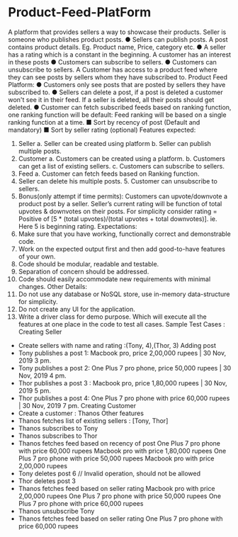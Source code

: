 # Product-Feed-PlatForm

A platform that provides sellers a way to showcase their products.
Seller is someone who publishes product posts.
● Sellers can publish posts. A post contains product details. Eg. Product name, Price, category
etc.
● A seller has a rating which is a constant in the beginning.
A customer has an interest in these posts
● Customers can subscribe to sellers.
● Customers can unsubscribe to sellers.
A Customer has access to a product feed where they can see posts by sellers whom they have subscribed to.
Product Feed Platform:
● Customers only see posts that are posted by sellers they have subscribed to.
● Sellers can delete a post, if a post is deleted a customer won't see it in their feed. If a seller is
deleted, all their posts should get deleted.
● Customer can fetch subscribed feeds based on ranking function, one ranking function will be
default:
Feed ranking will be based on a single ranking function at a time.
■ Sort by recency of post (Default and mandatory)
■ Sort by seller rating (optional)
Features expected:
1. Seller
a. Seller can be created using platform
b. Seller can publish multiple posts.
2. Customer
a. Customers can be created using a platform.
b. Customers can get a list of existing sellers.
c. Customers can subscribe to sellers.
3. Feed
a. Customer can fetch feeds based on Ranking function.
4. Seller can delete his multiple posts. 5. Customer can unsubscribe to sellers.
6. Bonus(only attempt if time permits):
Customers can upvote/downvote a product post by a seller.
Seller’s current rating will be function of total upvotes & downvotes on their posts. For simplicity consider rating = Positive of [5 * (total upvotes)/(total upvotes + total downvotes)]. ie. Here 5 is beginning rating.
Expectations:
1. Make sure that you have working, functionally correct and demonstrable code.
2. Work on the expected output first and then add good-to-have features of your own.
3. Code should be modular, readable and testable.
4. Separation of concern should be addressed.
5. Code should easily accommodate new requirements with minimal changes.
Other Details:
1. Do not use any database or NoSQL store, use in-memory data-structure for simplicity.
2. Do not create any UI for the application.
3. Write a driver class for demo purpose. Which will execute all the features at one place in the
code to test all cases.
Sample Test Cases : Creating Seller
- Create sellers with name and rating :(Tony, 4),(Thor, 3)
Adding post
- Tony publishes a post 1: Macbook pro, price 2,00,000 rupees | 30 Nov, 2019 3 pm.
- Tony publishes a post 2: One Plus 7 pro phone, price 50,000 rupees | 30 Nov, 2019 4 pm.
- Thor publishes a post 3 : Macbook pro, price 1,80,000 rupees | 30 Nov, 2019 5 pm.
- Thor publishes a post 4: One Plus 7 pro phone with price 60,000 rupees | 30 Nov, 2019 7
pm.
Creating Customer
- Create a customer : Thanos
Other features
- Thanos fetches list of existing sellers : [Tony, Thor]
- Thanos subscribes to Tony
- Thanos subscribes to Thor
- Thanos fetches feed based on recency of post
One Plus 7 pro phone with price 60,000 rupees Macbook pro with price 1,80,000 rupees
One Plus 7 pro phone with price 50,000 rupees Macbook pro with price 2,00,000 rupees
- Tony deletes post 6 // Invalid operation, should not be allowed
- Thor deletes post 3
- Thanos fetches feed based on seller rating
Macbook pro with price 2,00,000 rupees
One Plus 7 pro phone with price 50,000 rupees One Plus 7 pro phone with price 60,000 rupees
- Thanos unsubscribe Tony
- Thanos fetches feed based on seller rating
          One Plus 7 pro phone with price 60,000 rupees
